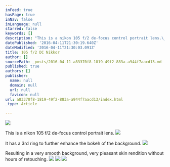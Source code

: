 ```yaml
---
inFeed: true
hasPage: true
inNav: false
inLanguage: null
starred: false
keywords: []
description: "This is a nikon 105 f/2 de-focus control portrait lens.\_"
datePublished: '2016-04-11T21:30:19.640Z'
dateModified: '2016-04-11T21:30:03.091Z'
title: 105 f/2 DC Nikkor
author: []
sourcePath: _posts/2016-04-11-a83370f8-1819-49f2-883a-a944f7aacd13.md
published: true
authors: []
publisher:
  name: null
  domain: null
  url: null
  favicon: null
url: a83370f8-1819-49f2-883a-a944f7aacd13/index.html
_type: Article

---
```

![](https://the-grid-user-content.s3-us-west-2.amazonaws.com/c3e88026-ce83-4ca7-b08b-b0b9ff6cc61c.jpg)

This is a nikon 105 f/2 de-focus control portrait lens. ![](https://s3-us-west-2.amazonaws.com/the-grid-img/p/fae0c2e9f053fde176e797983b26715fa4854ddd.jpg)

It has a 3rd ring to further enhance the bokeh of the background.
![](https://the-grid-user-content.s3-us-west-2.amazonaws.com/e97ad2c7-359e-4174-a80e-110a49e49a49.jpg)

Resulting in a very smooth background, very pleasant skin rendition without hours of retouching.
![](https://the-grid-user-content.s3-us-west-2.amazonaws.com/2c24e2c0-69ed-41a9-a23e-9b1ef8fd2598.jpg)
![](https://the-grid-user-content.s3-us-west-2.amazonaws.com/24f2d4dd-82f6-4016-8c95-c1e189d0bc8e.jpg)
![](https://the-grid-user-content.s3-us-west-2.amazonaws.com/51b68be6-f602-49c4-a85c-44fe8f5ba07f.jpg)